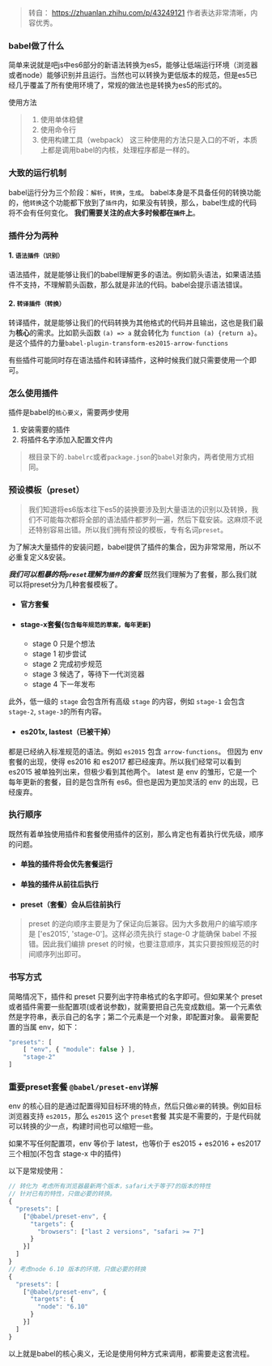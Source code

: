 
>转自： https://zhuanlan.zhihu.com/p/43249121 作者表达非常清晰，内容优秀。
### babel做了什么
简单来说就是吧js中es6部分的新语法转换为es5，能够让低端运行环境（浏览器或者node）能够识别并且运行。当然也可以转换为更低版本的规范，但是es5已经几乎覆盖了所有使用环境了，常规的做法也是转换为es5的形式的。

使用方法
>1. 使用单体稳健
>2. 使用命令行
>3. 使用构建工具（webpack）
>这三种使用的方法只是入口的不听，本质上都是调用babel的内核，处理程序都是一样的。

### 大致的运行机制
babel运行分为三个阶段：`解析`，`转换`，`生成`。
babel本身是不具备任何的转换功能的，他`转换`这个功能都下放到了`插件`内，如果没有转换，那么，babel生成的代码将不会有任何变化。
**我们需要关注的点大多时候都在`插件`上**。

### 插件分为两种
#### 1. `语法插件（识别）`
语法插件，就是能够让我们的babel理解更多的语法。例如箭头语法，如果语法插件不支持，不理解箭头函数，那么就是非法的代码。babel会提示语法错误。
#### 2. `转译插件（转换）`
转译插件，就是能够让我们的代码转换为其他格式的代码并且输出，这也是我们最为**核心**的需求。比如箭头函数 `(a) => a` 就会转化为 `function (a) {return a}`。是这个插件的力量`babel-plugin-transform-es2015-arrow-functions`

有些插件可能同时存在语法插件和转译插件，这种时候我们就只需要使用一个即可。

### 怎么使用插件
插件是babel的`核心要义`，需要两步使用
1. 安装需要的插件
2. 将插件名字添加入配置文件内
> 根目录下的`.babelrc`或者`package.json`的`babel`对象内，两者使用方式相同。

### 预设模板（preset）
>我们知道将es6版本往下es5的装换要涉及到大量语法的识别以及转换，我们不可能每次都将全部的语法插件都罗列一遍，然后下载安装。这麻烦不说还特别容易出错。所以我们拥有预设的模板，专有名词`preset`。

为了解决大量插件的安装问题，babel提供了插件的集合，因为非常常用，所以不必重复定义&安装。

***我们可以粗暴的将`preset`理解为`插件`的套餐***
既然我们理解为了套餐，那么我们就可以将preset分为几种套餐模板了。
- #### 官方套餐
- #### stage-x套餐(`包含每年规范的草案，每年更新`)
    - stage 0 只是个想法
    - stage 1 初步尝试
    - stage 2 完成初步规范
    - stage 3 候选了，等待下一代浏览器
    - stage 4 下一年发布

此外，低一级的 `stage` 会包含所有高级 `stage` 的内容，例如 `stage-1` 会包含 `stage-2`, `stage-3`的所有内容。

- #### es201x, lastest（已被干掉）
都是已经纳入标准规范的语法。例如 `es2015` 包含 `arrow-functions`。
但因为 env 套餐的出现，使得 es2016 和 es2017 都已经废弃。所以我们经常可以看到 es2015 被单独列出来，但极少看到其他两个。
latest 是 env 的雏形，它是一个每年更新的套餐，目的是包含所有 es6。但也是因为更加灵活的 env 的出现，已经废弃。

### 执行顺序
既然有着单独使用插件和套餐使用插件的区别，那么肯定也有着执行优先级，顺序的问题。

- #### 单独的插件将会优先套餐运行
- #### 单独的插件从前往后执行
- #### preset（套餐）会从后往前执行

> preset 的逆向顺序主要是为了保证向后兼容。因为大多数用户的编写顺序是 ['es2015', 'stage-0']。这样必须先执行 stage-0 才能确保 babel 不报错。因此我们编排 preset 的时候，也要注意顺序，其实只要按照规范的时间顺序列出即可。

### 书写方式
简略情况下，插件和 preset 只要列出字符串格式的名字即可。但如果某个 preset 或者插件需要一些配置项(或者说参数)，就需要把自己先变成数组。第一个元素依然是字符串，表示自己的名字；第二个元素是一个对象，即配置对象。
最需要配置的当属 env，如下：

```js
"presets": [
    [ "env", { "module": false } ],
    "stage-2"
]
```

### 重要preset套餐 `@babel/preset-env`详解

env 的核心目的是通过配置得知目标环境的特点，然后只做`必要`的转换。例如目标浏览器支持 `es2015`，那么 `es2015` 这个 `preset`套餐 其实是不需要的，于是代码就可以转换的少一点，构建时间也可以缩短一些。

如果不写任何配置项，env 等价于 latest，也等价于 es2015 + es2016 + es2017 三个相加(不包含 stage-x 中的插件)

以下是常规使用：
```js
// 转化为 考虑所有浏览器最新两个版本，safari大于等于7的版本的特性
// 针对已有的特性，只做必要的转换。
{
  "presets": [
    ["@babel/preset-env", {
      "targets": {
        "browsers": ["last 2 versions", "safari >= 7"]
      }
    }]
  ]
}
// 考虑node 6.10 版本的环境，只做必要的转换
{
  "presets": [
    ["@babel/preset-env", {
      "targets": {
        "node": "6.10"
      }
    }]
  ]
}

```

以上就是babel的核心奥义，无论是使用何种方式来调用，都需要走这套流程。